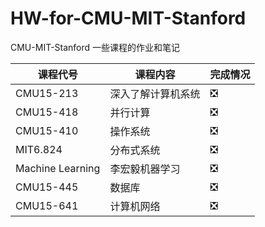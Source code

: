 # HW-for-CMU-MIT-Stanford
CMU-MIT-Stanford 一些课程的作业和笔记





|课程代号|课程内容|完成情况|
|-|-|-|
|CMU15-213|深入了解计算机系统|❎|
|CMU15-418|并行计算|❎|
|CMU15-410|操作系统|❎|
|MIT6.824|分布式系统|❎|
|Machine Learning|李宏毅机器学习|❎|
|CMU15-445|数据库|❎|
|CMU15-641|计算机网络|❎|